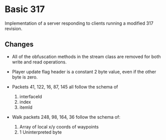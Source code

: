 ﻿# Basic 317
Implementation of a server responding to clients running a modified 317 revision.

## Changes

* All of the obfuscation methods in the stream class are removed for both write and read operations.
* Player update flag header is a constant 2 byte value, even if the other byte is zero.

* Packets 41, 122, 16, 87, 145 all follow the schema of 
	1. interfaceId
	2. index
	3. itemId

* Walk packets 248, 98, 164, 36 follow the schema of:
	1. Array of local x/y coords of waypoints
	2. 1 Uninterpreted byte